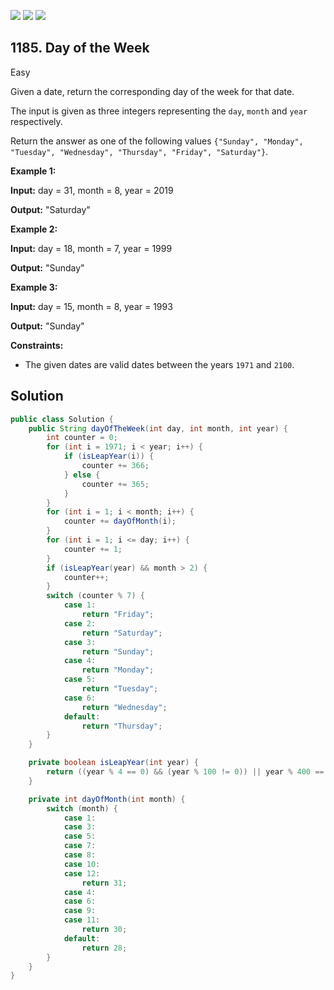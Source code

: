 [![](https://img.shields.io/github/stars/javadev/LeetCode-in-Java?label=Stars&style=flat-square)](https://github.com/javadev/LeetCode-in-Java)
[![](https://img.shields.io/github/forks/javadev/LeetCode-in-Java?label=Fork%20me%20on%20GitHub%20&style=flat-square)](https://github.com/javadev/LeetCode-in-Java/fork)
[![](https://img.shields.io/badge/-LeetCode%20in%20Kotlin-blue?style=flat-square)](https://github.com/javadev/LeetCode-in-Kotlin)

## 1185\. Day of the Week

Easy

Given a date, return the corresponding day of the week for that date.

The input is given as three integers representing the `day`, `month` and `year` respectively.

Return the answer as one of the following values `{"Sunday", "Monday", "Tuesday", "Wednesday", "Thursday", "Friday", "Saturday"}`.

**Example 1:**

**Input:** day = 31, month = 8, year = 2019

**Output:** "Saturday"

**Example 2:**

**Input:** day = 18, month = 7, year = 1999

**Output:** "Sunday"

**Example 3:**

**Input:** day = 15, month = 8, year = 1993

**Output:** "Sunday"

**Constraints:**

*   The given dates are valid dates between the years `1971` and `2100`.

## Solution

```java
public class Solution {
    public String dayOfTheWeek(int day, int month, int year) {
        int counter = 0;
        for (int i = 1971; i < year; i++) {
            if (isLeapYear(i)) {
                counter += 366;
            } else {
                counter += 365;
            }
        }
        for (int i = 1; i < month; i++) {
            counter += dayOfMonth(i);
        }
        for (int i = 1; i <= day; i++) {
            counter += 1;
        }
        if (isLeapYear(year) && month > 2) {
            counter++;
        }
        switch (counter % 7) {
            case 1:
                return "Friday";
            case 2:
                return "Saturday";
            case 3:
                return "Sunday";
            case 4:
                return "Monday";
            case 5:
                return "Tuesday";
            case 6:
                return "Wednesday";
            default:
                return "Thursday";
        }
    }

    private boolean isLeapYear(int year) {
        return ((year % 4 == 0) && (year % 100 != 0)) || year % 400 == 0;
    }

    private int dayOfMonth(int month) {
        switch (month) {
            case 1:
            case 3:
            case 5:
            case 7:
            case 8:
            case 10:
            case 12:
                return 31;
            case 4:
            case 6:
            case 9:
            case 11:
                return 30;
            default:
                return 28;
        }
    }
}
```